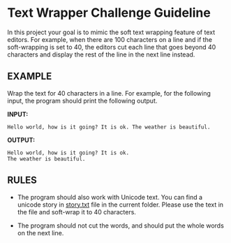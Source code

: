 # Text Wrapper Challenge Guideline

In this project your goal is to mimic the soft text wrapping feature of text editors. For example, when there are 100 characters on a line and if the soft-wrapping is set to 40, the editors cut each line that goes beyond 40 characters and display the rest of the line in the next line instead.

## EXAMPLE

Wrap the text for 40 characters in a line. For example, for the following input, the program should print the following output.

**INPUT:**

    Hello world, how is it going? It is ok. The weather is beautiful.

**OUTPUT:**

    Hello world, how is it going? It is ok.
    The weather is beautiful.

## RULES

* The program should also work with Unicode text. You can find a unicode story in [story.txt](story.txt) file in the current folder. Please use the text in the file and soft-wrap it to 40 characters.

* The program should not cut the words, and should put the whole words on the next line.
